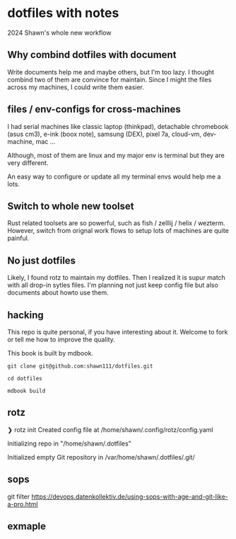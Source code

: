 # dotfiles with notes

2024 Shawn's whole new workflow


## Why combind dotfiles with document

Write documents help me and maybe others, but I'm too lazy.
I thought combind two of them are convince for maintain.
Since I might the files across my machines, I could write them easier.

## files / env-configs for cross-machines

I had serial machines like classic laptop (thinkpad), detachable chromebook (asus cm3),
e-ink (boox note), samsung (DEX), pixel 7a, cloud-vm, dev-machine, mac ...

Although, most of them are linux and my major env is terminal but they are very different.

An easy way to configure or update all my terminal envs would help me a lots.


## Switch to whole new toolset

Rust related toolsets are so powerful, such as fish / zelllij / helix / wezterm.
However, switch from orignal work flows to setup lots of machines are quite painful.

## No just dotfiles

Likely, I found rotz to maintain my dotfiles.
Then I realized it is supur match with all drop-in sytles files.
I'm planning not just keep config file but also documents about howto use them.


## hacking

This repo is quite personal, if you have interesting about it.
Welcome to fork or tell me how to improve the quality.


This book is built by mdbook.

```
git clone git@github.com:shawn111/dotfiles.git

cd dotfiles

mdbook build
```

## rotz 

❯ rotz init
Created config file at /home/shawn/.config/rotz/config.yaml

Initializing repo in "/home/shawn/.dotfiles"

Initialized empty Git repository in /var/home/shawn/.dotfiles/.git/


## sops

git filter
https://devops.datenkollektiv.de/using-sops-with-age-and-git-like-a-pro.html

## exmaple
